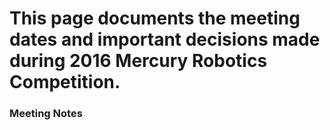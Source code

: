 # This page documents the meeting dates and important decisions made during 2016 Mercury Robotics Competition.

### Meeting Notes

